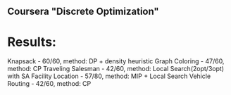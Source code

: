 ## Coursera "Discrete Optimization"
# Results:
Knapsack - 60/60, method: DP + density heuristic
Graph Coloring - 47/60, method: CP
Traveling Salesman - 42/60, method: Local Search(2opt/3opt) with SA
Facility Location - 57/80, method: MIP + Local Search
Vehicle Routing - 42/60, method: CP 